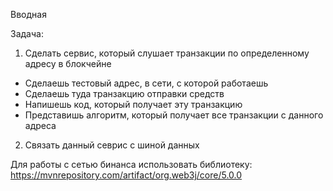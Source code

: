 Вводная

Задача:
1. Сделать сервис, который слушает транзакции по определенному адресу в блокчейне
- Сделаешь тестовый адрес, в сети, с которой работаешь
- Сделаешь туда транзакцию отправки средств
- Напишешь код, который получает эту транзакцию
- Представишь алгоритм, который получает все транзакции с данного адреса
2. Связать данный севрис с шиной данных

Для работы с сетью бинанса использовать библиотеку:
https://mvnrepository.com/artifact/org.web3j/core/5.0.0
